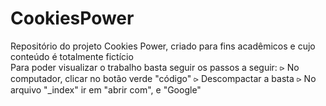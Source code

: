 # CookiesPower
Repositório do projeto Cookies Power, criado para fins acadêmicos e cujo conteúdo é totalmente fictício  
Para poder visualizar o trabalho basta seguir os passos a seguir:
⪧ No computador, clicar no botão verde "código" 
⪧ Descompactar a basta
⪧ No arquivo "_index" ir em "abrir com", e "Google"
